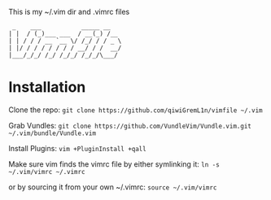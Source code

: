 This is my ~/.vim dir and .vimrc files
```
 _    ___           _____ __   
| |  / (_)___ ___  / __(_) /__ 
| | / / / __ `__ \/ /_/ / / _ \
| |/ / / / / / / / __/ / /  __/
|___/_/_/ /_/ /_/_/ /_/_/\___/ 
```
# Installation
Clone the repo:
`git clone https://github.com/qiwiGremL1n/vimfile ~/.vim`

Grab Vundles:
`git clone https://github.com/VundleVim/Vundle.vim.git ~/.vim/bundle/Vundle.vim`

Install Plugins:
`vim +PluginInstall +qall`

Make sure vim finds the vimrc file by either symlinking it:
`ln -s ~/.vim/vimrc ~/.vimrc`

or by sourcing it from your own ~/.vimrc:
`source ~/.vim/vimrc`

